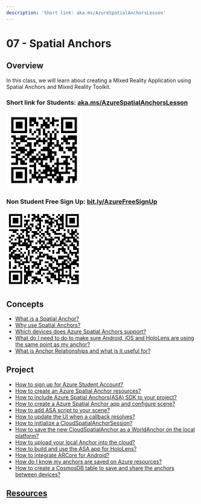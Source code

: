 ```yaml
---
description: 'Short link: aka.ms/AzureSpatialAnchorsLesson'
---
```


# 07 - Spatial Anchors

## Overview

In this class, we will learn about creating a Mixed Reality Application using Spatial Anchors and Mixed Reality Toolkit. 

### Short link for Students: [aka.ms/AzureSpatialAnchorsLesson](https://aka.ms/AzureSpatialAnchorsLesson)

![Spatial Anchors Lesson Link](../../.gitbook/assets/spatialanchorsqr.png)

### Non Student Free Sign Up: [bit.ly/AzureFreeSignUp](https://azure.microsoft.com/en-us/free/?WT.mc_id=github-mixedrealitycurriculum-ayyonet)

![](../../.gitbook/assets/azurefreesignup.png)

## Concepts

* [What is a Spatial Anchor?](concepts/what-is-a-spatial-anchor.md)
* [Why use Spatial Anchors? ](concepts/why-use-spatial-anchors.md)
* [Which devices does Azure Spatial Anchors support?](concepts/which-devices-does-azure-spatial-anchors-support.md)
* [What do I need to do to make sure Android, iOS and HoloLens are using the same point as my anchor?](concepts/what-do-i-need-to-do-to-make-sure-android-ios-and-hololens-are-using-the-same-point-as-my-anchor.md)
* [What is Anchor Relationships and what is it useful for?](concepts/what-is-anchor-relationships-and-what-is-it-useful-for.md)

## Project

* [How to sign up for Azure Student Account?](project/how-to-sign-up-for-azure-student-account.md)
* [How to create an Azure Spatial Anchor resources?](project/how-to-create-an-azure-spatial-anchor-resources.md)
* [How to include Azure Spatial Anchors\(ASA\) SDK to your project?](project/how-to-include-azure-spatial-anchors-asa-sdk-to-your-project.md)
* [How to create a Azure Spatial Anchor app and configure scene?](project/how-to-create-an-azure-spatial-anchor-app-and-configure-a-scene.md)
* [How to add ASA script to your scene?](project/how-to-add-asa-script-to-your-scene.md)
* [How to update the UI when a callback resolves?](project/how-to-update-the-ui-when-a-callback-resolves.md)
* [How to initialize a CloudSpatialAnchorSession?](project/how-to-initialize-a-cloudspatialanchorsession.md)
* [How to save the new CloudSpatialAnchor as a WorldAnchor on the local platform?](project/how-to-save-the-new-cloudspatialanchor-as-a-worldanchor-on-the-local-platform.md)
* [How to upload your local Anchor into the cloud?](project/how-to-upload-your-local-anchor-into-the-cloud.md)
* [How to build and use the ASA app for HoloLens?](project/how-to-build-and-use-the-asa-app-for-hololens.md)
* [How to integrate ARCore for Android?]()
* [How do I know my anchors are saved on Azure resources?](project/how-do-i-know-my-anchors-are-saved-on-azure-resources.md)
* [How to create a CosmosDB table to save and share the anchors between devices?](project/how-to-create-a-cosmosdb-table-to-save-and-share-the-anchors-between-devices.md)

## [Resources](asa-resources.md)



